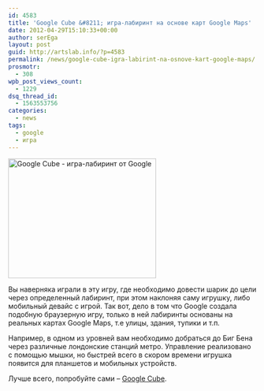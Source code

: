```yaml
---
id: 4583
title: 'Google Cube &#8211; игра-лабиринт на основе карт Google Maps'
date: 2012-04-29T15:10:33+00:00
author: serEga
layout: post
guid: http://artslab.info/?p=4583
permalink: /news/google-cube-igra-labirint-na-osnove-kart-google-maps/
prosmotr:
  - 308
wpb_post_views_count:
  - 1229
dsq_thread_id:
  - 1563553756
categories:
  - news
tags:
  - google
  - игра
---
```

[<img src="{{site.img_cdn}}/google_cube-300x243.jpg" alt="Google Cube - игра-лабиринт от Google" title="google_cube" width="300" height="243" class="aligncenter size-medium wp-image-4584" srcset="{{site.img_cdn}}/google_cube-300x243.jpg 300w, {{site.img_cdn}}/google_cube.jpg 875w" sizes="(max-width: 300px) 100vw, 300px" />]({{site.img_cdn}}/google_cube.jpg)

Вы наверняка играли в эту игру, где необходимо довести шарик до цели через определенный лабиринт, при этом наклоняя саму игрушку, либо мобильный девайс с игрой. Так вот, дело в том что Google создала подобную браузерную игру, только в ней лабиринты основаны на реальных картах Google Maps, т.е улицы, здания, тупики и т.п.


Например, в одном из уровней вам необходимо добраться до Биг Бена через различные лондонские станций метро. Управление реализовано с помощью мышки, но быстрей всего в скором времени игрушка появится для планшетов и мобильных устройств.

Лучше всего, попробуйте сами &#8211; [Google Cube](http://www.playmapscube.com/).